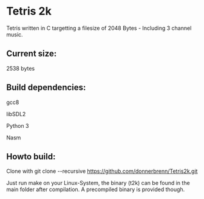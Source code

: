 # Tetris 2k

Tetris written in C targetting a filesize of 2048 Bytes - Including 3 channel music.


## Current size: 

2538 bytes

## Build dependencies:

gcc8

libSDL2

Python 3

Nasm

## Howto build:
Clone with 
git clone --recursive https://github.com/donnerbrenn/Tetris2k.git

Just run make on your Linux-System, the binary (t2k) can be found in the main folder after compilation. A precompiled binary is provided though.
